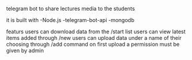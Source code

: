 telegram bot to share lectures media to the students

it is built with 
-Node.js
-telegram-bot-api
-mongodb

featurs 
users can download data from the /start list 
users can view latest items added through /new
users can upload data under a name of their choosing through /add command
on first upload a permission must be given by admin


